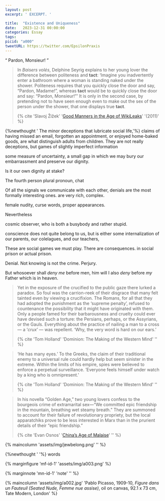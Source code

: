 ```yaml
---
layout: post
excerpt: ' EXCERPT. '

title:  "Existence and Uniqueness"
date:   2023-12-31 00:00:00
categories: Essay
tags: 
picid: "a000"
tweetURL: https://twitter.com/EpsilonPraxis
---
```




<q> Pardon, Monsieur! </q>


>In *Baisers volés*, Delphine Seyrig explains to her young lover the difference between politeness and **tact**: ‘Imagine you inadvertently enter a bathroom where a woman is standing naked under the shower. Politeness requires that you quickly close the door and say, “Pardon, Madame!”, whereas **tact** would be to quickly close the door and say: “Pardon, Monsieur!”’ It is only in the second case, by pretending not to have seen enough even to make out the sex of the person under the shower, that one displays true **tact**.
>
>{% cite 'Slavoj Žižek' '[Good Manners in the Age of WikiLeaks](https://www.lrb.co.uk/the-paper/v33/n02/slavoj-zizek/good-manners-in-the-age-of-wikileaks)' '(2011)' %}



{%newthought '  The minor deceptions that lubricate social life,'%} claims of having missed an email, forgotten an appointment, or enjoyed home-baked goods, are what distinguish adults from children. They are not really deceptions, but games of slightly imperfect information 

some measure of uncertainty, a small gap in which we may bury our embarrassment and preserve our dignity.



Is it our own dignity at stake? 



The fourth person plural pronoun, chat

Of all the signals we communicate with each other, denials are the most formally interesting ones. are very rich, complex.



female nudity, curse words, proper appearances.

Nevertheless

cosmic observer, who is both a busybody and rather stupid.

conscience does not quite belong to us, but is either some internalization of our parents, our colelagues, and our teachers, 

These are social games we must play. There are consequences. in social prison or actual prison.

Denial. Not knowing is not the crime. Perjury.

But whosoever shall *deny me* before men, him will I also *deny* before *my* Father which is in heaven. 

> Yet in the exposure of the crucified to the public gaze there lurked a paradox. So foul was the carrion-reek of their disgrace that many felt tainted even by viewing a crucifixion. The Romans, for all that they had adopted the punishment as the ‘supreme penalty’, refused to countenance the possibility that it might have originated with them. Only a people famed for their barbarousness and cruelty could ever have devised such a torture: the Persians, perhaps, or the Assyrians, or the Gauls. Everything about the practice of nailing a man to a cross — a ‘*crux*’ — was repellent. ‘Why, the very word is hard on our ears.’
>
>  {% cite 'Tom Holland' 'Dominion: The Making of the Western Mind' '' %}





> ‘He has many eyes.’ To the Greeks, the claim of their traditional enemy to a universal rule could hardly help but seem sinister in the extreme. Within the limits of his empire, spies were believed to enforce a perpetual surveillance. ’Everyone feels himself under watch by a king who is omnipresent.’
>
> {% cite 'Tom Holland' 'Dominion: The Making of the Western Mind' '' %}




>In his novella “Golden Age,” two young lovers confess to the bourgeois crime of extramarital sex—“We committed epic friendship in the mountain, breathing wet steamy breath.” They are summoned to account for their failure of revolutionary propriety, but the local apparatchiks prove to be less interested in Marx than in the prurient details of their “epic friendship.”
>
>{% cite 'Evan Osnos' '[China’s Age of Malaise](https://www.newyorker.com/magazine/2023/10/30/chinas-age-of-malaise)' '' %}





{% maincolumn 'assets/img/jewbelong.png'  '' %} 

{%newthought '  '%} words

{% marginfigure 'mf-id-1' 'assets/img/a003.png'  %} 

{% marginnote 'mn-id-1' 'note' '' %} 



{% maincolumn 'assets/img/a002.jpg'  'Pablo Picasso, 1909-10, *Figure dans un Fauteuil (Seated Nude, Femme nue assise)*, oil on canvas, 92.1 x 73 cm, Tate Modern, London' %} 







<!-- 

sd

-->
